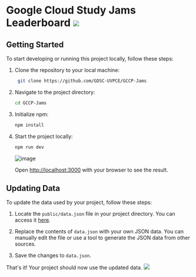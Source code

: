 
# Google Cloud Study Jams Leaderboard <img src="https://ziadoua.github.io/m3-Markdown-Badges/badges/Hacktoberfest2023/hacktoberfest20231.svg">

## Getting Started

To start developing or running this project locally, follow these steps:

1. Clone the repository to your local machine:

   ```bash
    git clone https://github.com/GDSC-UVPCE/GCCP-Jams
   ```

2. Navigate to the project directory:

   ```bash
   cd GCCP-Jams
   ```

3. Initialize npm:

   ```bash
   npm install
   ```

4. Start the project locally:

   ```bash
   npm run dev
   ```

   ![image](https://github.com/fenilmodi00/GCCP-Jams/assets/85280060/75f262e7-da90-4a89-b966-67b3ade7746f)

   Open [http://localhost:3000](http://localhost:3000) with your browser to see the result.

## Updating Data

To update the data used by your project, follow these steps:

1. Locate the `public/data.json` file in your project directory. You can access it [here](https://github.com/GDSC-UVPCE/GCCP-Jams/blob/main/public/data.json).

2. Replace the contents of `data.json` with your own JSON data. You can manually edit the file or use a tool to generate the JSON data from other sources.

3. Save the changes to `data.json`.

That's it! Your project should now use the updated data. <img src="https://ziadoua.github.io/m3-Markdown-Badges/badges/Hacktoberfest2023/hacktoberfest20232.svg">

